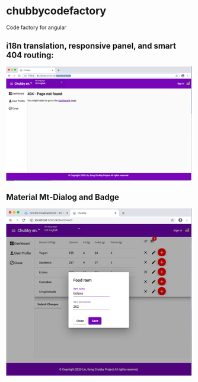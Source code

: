 # chubbycodefactory
Code factory for angular

## i18n translation, responsive panel, and smart 404 routing:
<p float="left";>
    <kbd><img src="https://github.com/songlin81/chubbycodefactory/blob/master/screens/1.png" alt="Img 1" width="500"/></kbd>
</p>

## Material Mt-Dialog and Badge
<p float="left";>
    <kbd><img src="https://github.com/songlin81/chubbycodefactory/blob/master/screens/2.png" alt="Img 2" width="500"/></kbd>
</p>

